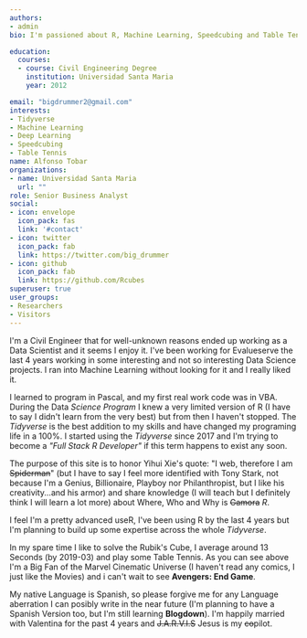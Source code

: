 ```yaml
---
authors:
- admin
bio: I'm passioned about R, Machine Learning, Speedcubing and Table Tennis.

education:
  courses:
  - course: Civil Engineering Degree
    institution: Universidad Santa Maria
    year: 2012

email: "bigdrummer2@gmail.com"
interests:
- Tidyverse
- Machine Learning
- Deep Learning
- Speedcubing
- Table Tennis
name: Alfonso Tobar
organizations:
- name: Universidad Santa Maria
  url: ""
role: Senior Business Analyst
social:
- icon: envelope
  icon_pack: fas
  link: '#contact'
- icon: twitter
  icon_pack: fab
  link: https://twitter.com/big_drummer
- icon: github
  icon_pack: fab
  link: https://github.com/Rcubes
superuser: true
user_groups:
- Researchers
- Visitors
---
```


I'm a Civil Engineer that for well-unknown reasons ended up working as a Data Scientist and it seems I enjoy it.
I've been working for Evalueserve the last 4 years working in some interesting and not so interesting Data Science projects. I ran into Machine Learning without looking for it and I really liked it. 

I learned to program in Pascal, and my first real work code was in VBA. During the Data *Science Program* I knew a very limited version of R (I have to say I didn't learn from the very best)  but from then I haven't stopped. The *Tidyverse* is the best addition to my skills and have changed my programing life in a 100%. I started using the *Tidyverse* since 2017 and I'm trying to become a *"Full Stack R Developer"* if this term happens to exist any soon.

The purpose of this site is to honor Yihui Xie's quote: "I web, therefore I am ~~Spiderman~~" (but I have to say I feel more identified with Tony Stark, not because I'm a Genius, Billionaire, Playboy nor Philanthropist, but I like his creativity...and his armor)  and share knowledge (I will teach but I definitely think I will learn a lot more) about Where, Who and Why is ~~Gamora~~ *R*. 

I feel I'm a pretty advanced useR, I've been using R by the last 4 years but I'm planning to build up some expertise across the whole *Tidyverse*.

In my spare time I like to solve the Rubik's Cube, I average around 13 Seconds (by 2019-03) and play some Table Tennis. As you can see above I'm a Big Fan of the Marvel Cinematic Universe (I haven't read any comics, I just like the Movies) and i can't wait to see **Avengers: End Game**.

My native Language is Spanish, so please forgive me for any Language aberration I can posibly write in the near future (I'm planning to have a Spanish Version too, but I'm still learning **Blogdown**). I'm happily married with Valentina for the past 4 years and ~~J.A.R.V.I.S~~ Jesus is my ~~co~~pilot.

